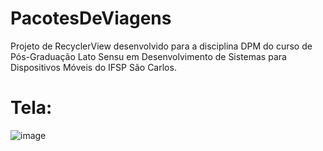 # PacotesDeViagens
Projeto de RecyclerView desenvolvido para a disciplina DPM do curso de Pós-Graduação Lato Sensu em Desenvolvimento de Sistemas para Dispositivos Móveis do IFSP São Carlos.

# Tela:

![image](https://user-images.githubusercontent.com/10073349/70199193-d3862480-16ef-11ea-89dd-62e354b497ca.png)
